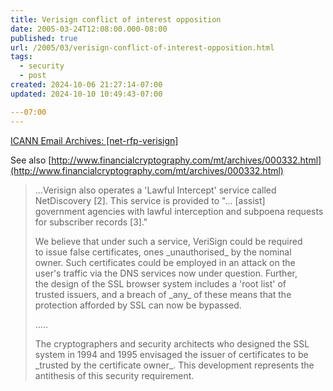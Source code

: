 ```yaml
---
title: Verisign conflict of interest opposition
date: 2005-03-24T12:08:00.000-08:00
published: true
url: /2005/03/verisign-conflict-of-interest-opposition.html
tags:
  - security
  - post
created: 2024-10-06 21:27:14-07:00
updated: 2024-10-10 10:49:43-07:00

---07:00
---
```


[ICANN Email Archives: \[net-rfp-verisign\]](http://forum.icann.org/lists/net-rfp-verisign/msg00008.html "ICANN Email Archives: [net-rfp-verisign]")  
  
See also [http://www.financialcryptography.com/mt/archives/000332.html](http://www.financialcryptography.com/mt/archives/000332.html)  
  

>   
>   
> ...Verisign also operates a 'Lawful Intercept' service called  
> NetDiscovery \[2\]. This service is provided to "... \[assist\]  
> government agencies with lawful interception and subpoena requests  
> for subscriber records \[3\]."  
>   
> We believe that under such a service, VeriSign could be required  
> to issue false certificates, ones \_unauthorised\_ by the nominal  
> owner. Such certificates could be employed in an attack on the  
> user's traffic via the DNS services now under question. Further,  
> the design of the SSL browser system includes a 'root list' of  
> trusted issuers, and a breach of \_any\_ of these means that the  
> protection afforded by SSL can now be bypassed.  
>   
> .....  
>   
> The cryptographers and security architects who designed the SSL system in 1994 and 1995 envisaged the issuer of certificates to be \_trusted by the certificate owner\_. This development represents the antithesis of this security requirement.